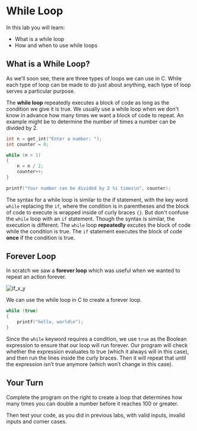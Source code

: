 # While Loop

In this lab you will learn:

- What is a while loop
- How and when to use while loops

## What is a While Loop?

As we'll soon see, there are three types of loops we can use in C. While each type of loop can be made to do just about anything, each type of loop serves a particular purpose.

The **while loop** repeatedly executes a block of code as long as the condition we give it is true. We usually use a while loop when we don't know in advance how many times we want a block of code to repeat. An example might be to determine the number of times a number can be divided by 2. 

```c
int n = get_int("Enter a number: ");
int counter = 0;

while (n > 1)
{
    n = n / 2;
    counter++;
}
    
printf("Your number can be divided by 2 %i times\n", counter);
```

The syntax for a while loop is similar to the if statement, with the key word `while` replacing the `if`, where the condition is in parentheses and the block of code to execute is wrapped inside of curly braces `{}`. But don't confuse the `while` loop with an `if` statement. Though the syntax is similar, the execution is different. The `while` loop **repeatedly** excutes the block of code while the condition is true. The `if` statement executes the block of code **once** if the condition is true.

## Forever Loop

In scratch we saw a **forever loop** which was useful when we wanted to repeat an action forever. 

![if_x_y](http://labs.cs50nestm.net/forever.png)

We can use the while loop in C to create a forever loop.

```c
while (true)
{
    printf("hello, world\n");
}
```

Since the `while` keyword requires a condition, we use `true` as the Boolean expression to ensure that our loop will run forever. Our program will check whether the expression evaluates to true (which it always will in this case), and then run the lines inside the curly braces. Then it will repeat that until the expression isn’t true anymore (which won’t change in this case).

## Your Turn

Complete the program on the right to create a loop that determines how many times you can double a number before it reaches 100 or greater.

Then test your code, as you did in previous labs, with valid inputs, invalid inputs and corner cases.
